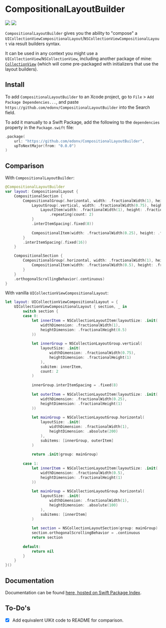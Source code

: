 # CompositionalLayoutBuilder

[![](https://img.shields.io/endpoint?url=https%3A%2F%2Fswiftpackageindex.com%2Fapi%2Fpackages%2Fedonv%2FCompositionalLayoutBuilder%2Fbadge%3Ftype%3Dswift-versions)](https://swiftpackageindex.com/edonv/CompositionalLayoutBuilder)
[![](https://img.shields.io/endpoint?url=https%3A%2F%2Fswiftpackageindex.com%2Fapi%2Fpackages%2Fedonv%2FCompositionalLayoutBuilder%2Fbadge%3Ftype%3Dplatforms)](https://swiftpackageindex.com/edonv/CompositionalLayoutBuilder)

`CompositionalLayoutBuilder` gives you the ability to "compose" a `UICollectionViewCompositionalLayout`/`NSCollectionViewCompositionalLayout` via result builders syntax.

It can be used in any context you might use a `UICollectionView`/`NSCollectionView`, including another package of mine: [`CollectionView`](https://github.com/edonv/CollectionView) (which will come pre-packaged with initializers that use the layout builders).

## Install

To add `CompositionalLayoutBuilder` to an Xcode project, go to `File` > `Add Package Dependencies...`, and paste `https://github.com/edonv/CompositionalLayoutBuilder` into the Search field.

To add it manually to a Swift Package, add the following to the `dependencies` property in the `Package.swift` file:

```swift
.package(
    url: "https://github.com/edonv/CompositionalLayoutBuilder",
    upToNextMajor(from: "0.0.0")
)
```

## Comparison

With `CompositionalLayoutBuilder`:

```swift
@CompositionalLayoutBuilder
var layout: CompositionalLayout {
    CompositionalSection {
        CompositionalGroup(.horizontal, width: .fractionalWidth(1), height: .absolute(200)) {
            LayoutGroup(.vertical, width: .fractionalWidth(0.75), height: .fractionalHeight(1)) {
                LayoutItem(width: .fractionalWidth(1), height: .fractionalHeight(0.5))
                    .repeating(count: 2)
            }
            .interItemSpacing(.fixed(8))
            
            CompositionalItem(width: .fractionalWidth(0.25), height: .fractionalHeight(1))
        }
        .interItemSpacing(.fixed(16))
    }

    CompositionalSection {
        CompositionalGroup(.horizontal, width: .fractionalWidth(1), height: .absolute(100)) {
            CompositionalItem(width: .fractionalWidth(0.5), height: .fractionalHeight(1))
        }
    }
    .orthogonalScrollingBehavior(.continuous)
}
```

With vanilla `UICollectionViewCompositionalLayout`:

```swift
let layout: UICollectionViewCompositionalLayout = {
    UICollectionViewCompositionalLayout { section, _ in
        switch section {
        case 0:
            let innerItem = NSCollectionLayoutItem(layoutSize: .init(
                widthDimension: .fractionalWidth(1),
                heightDimension: .fractionalHeight(0.5)
            ))
            
            let innerGroup = NSCollectionLayoutGroup.vertical(
                layoutSize: .init(
                    widthDimension: .fractionalWidth(0.75),
                    heightDimension: .fractionalHeight(1)
                ),
                subitem: innerItem,
                count: 2
            )
            
            innerGroup.interItemSpacing = .fixed(8)
            
            let outerItem = NSCollectionLayoutItem(layoutSize: .init(
                widthDimension: .fractionalWidth(0.25),
                heightDimension: .fractionalHeight(1)
            ))
            
            let mainGroup = NSCollectionLayoutGroup.horizontal(
                layoutSize: .init(
                    widthDimension: .fractionalWidth(1),
                    heightDimension: .absolute(200)
                ),
                subitems: [innerGroup, outerItem]
            )
            
            return .init(group: mainGroup)
            
        case 1:
            let innerItem = NSCollectionLayoutItem(layoutSize: .init(
                widthDimension: .fractionalWidth(0.5),
                heightDimension: .fractionalHeight(1)
            ))
            
            let mainGroup = NSCollectionLayoutGroup.horizontal(
                layoutSize: .init(
                    widthDimension: .fractionalWidth(1),
                    heightDimension: .absolute(100)
                ),
                subitems: [innerItem]
            )
            
            let section = NSCollectionLayoutSection(group: mainGroup)
            section.orthogonalScrollingBehavior = .continuous
            return section
            
        default:
            return nil
        }
    }
}()
```

## Documentation

Documentation can be found [here, hosted on Swift Package Index](https://swiftpackageindex.com/edonv/CompositionalLayoutBuilder//documentation/compositionallayoutbuilder).

## To-Do's

- [x] Add equivalent UIKit code to README for comparison.
